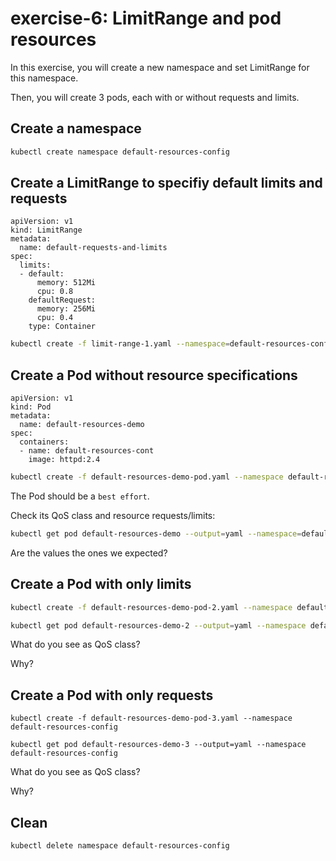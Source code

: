 # exercise-6: LimitRange and pod resources

In this exercise, you will create a new namespace and set LimitRange for this namespace.

Then, you will create 3 pods, each with or without requests and limits.

## Create a namespace

```sh
kubectl create namespace default-resources-config
```

## Create a LimitRange to specifiy default limits and requests

```
apiVersion: v1
kind: LimitRange
metadata:
  name: default-requests-and-limits
spec:
  limits:
  - default:
      memory: 512Mi
      cpu: 0.8
    defaultRequest:
      memory: 256Mi
      cpu: 0.4
    type: Container
```

```sh
kubectl create -f limit-range-1.yaml --namespace=default-resources-config
```

## Create a Pod without resource specifications

```
apiVersion: v1
kind: Pod
metadata:
  name: default-resources-demo
spec:
  containers:
  - name: default-resources-cont
    image: httpd:2.4
```

```sh
kubectl create -f default-resources-demo-pod.yaml --namespace default-resources-config
```

The Pod should be a `best effort`.

Check its QoS class and resource requests/limits:
```sh
kubectl get pod default-resources-demo --output=yaml --namespace=default-resources-config
```

Are the values the ones we expected?

## Create a Pod with only limits

```sh
kubectl create -f default-resources-demo-pod-2.yaml --namespace default-resources-config
```

```sh
kubectl get pod default-resources-demo-2 --output=yaml --namespace default-resources-config
```

What do you see as QoS class?

Why?

## Create a Pod with only requests

```
kubectl create -f default-resources-demo-pod-3.yaml --namespace default-resources-config
```

```
kubectl get pod default-resources-demo-3 --output=yaml --namespace default-resources-config
```

What do you see as QoS class?

Why?

## Clean
```
kubectl delete namespace default-resources-config
```



 
